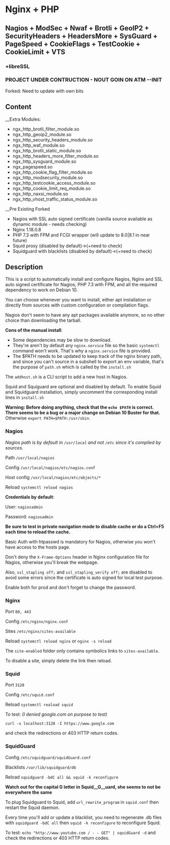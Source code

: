 # Nginx + PHP
## Nagios + ModSec + Nwaf + Brotli + GeoIP2 + SecurityHeaders + HeadersMore + SysGuard + PageSpeed + CookieFlags + TestCookie + CookieLimit + VTS
### +libreSSL

### PROJECT UNDER CONTRUCTION - NOUT GOIN ON ATM --INIT

Forked: Need to update with own bits
## Content

__Extra Modules:
- ngx_http_brotli_filter_module.so
- ngx_http_geoip2_module.so
- ngx_http_security_headers_module.so
- ngx_http_waf_module.so
- ngx_http_brotli_static_module.so
- ngx_http_headers_more_filter_module.so
- ngx_http_sysguard_module.so
- ngx_pagespeed.so
- ngx_http_cookie_flag_filter_module.so
- ngx_http_modsecurity_module.so
- ngx_http_testcookie_access_module.so
- ngx_http_cookie_limit_req_module.so
- ngx_http_naxsi_module.so
- ngx_http_vhost_traffic_status_module.so

__Pre Existing Forked
- Nagios with SSL auto signed certificate (vanilla source available as dynamic module - needs checking)
- Nginx 1.18.0.8
- PHP 7.3 with FPM and FCGI wrapper (will update to 8.0|8.1 in near future)
- Squid proxy (disabled by default)->(+need to check)
- Squidguard with blacklists (disabled by default)->(+need to check)

## Description

This is a script to automatically install and configure Nagios, Nginx and SSL auto signed certificate for Nagios, PHP 7.3 with FPM, and all the required dependency to work on Debian 10.

You can choose whenever you want to install, either apt installation or directly from sources with custom configuration or compilation flags.

Nagios don't seem to have any apt packages available anymore, so no other choice than downloading the tarball.

__Cons of the manual install__:
- Some dependencies may be slow to download.
- They're aren't by default any `nginx.service` file so the basic `systemctl` command won't work. That's why a `nginx.service` file is provided.
- The $PATH needs to be updated to keep track of the nginx binary path, and since you can't source in a subshell to export an env variable, that's the purpose of `path.sh` which is called by the `install.sh`

The `addhost.sh` is a CLI script to add a new host in Nagios.

Squid and Squiguard are optional and disabled by default. To enable Squid and Squidguard installation, simply uncomment the corresponding install lines in `install.sh`

**Warning: Before doing anything, check that the `echo $PATH` is correct. There seems to be a bug or a major change on Debian 10 Buster for that.**
Otherwise `export PATH=$PATH:/usr/sbin`.

### Nagios

*Nagios path is by default in `/usr/local` and not `/etc` since it's compiled by sources.*

Path        `/usr/local/nagios`

Config      `/usr/local/nagios/etc/nagios.conf`

Host config `/usr/local/nagios/etc/objects/*`

Reload      `systemctl reload nagios`


__Credentials by default__:

User:     `nagiosadmin`

Password: `nagiosadmin`

**Be sure to test in private navigation mode to disable cache or do a Ctrl+F5 each time to reload the cache.**

Basic Auth with htpasswd is mandatory for Nagios, otherwise you won't have access to the hosts page.

Don't deny the `X-Frame-Options` header in Nginx configuration file for Nagios, otherwise you'll break the webpage.

Also, `ssl_stapling off;` and `ssl_stapling_verify off;` are disabled to avoid some errors since the certificate is auto signed for local test purpose.

Enable both for prod and don't forget to change the password.

### Nginx

Port      `80, 443`

Config    `/etc/nginx/nginx.conf`

Sites     `/etc/nginx/sites-available`

Reload    `systemctl reload nginx` or `nginx -s reload`

The `site-enabled` folder only contains symbolics links to `sites-available`.

To disable a site, simply delete the link then reload.

### Squid

Port   `3128`

Config  `/etc/squid.conf`

Reload  `systemctl reaload squid`


To test: *(I denied google.com on purpose to test)*

`curl -x localhost:3128 -I https://www.google.com`

and check the redirections or 403 HTTP return codes.


### SquidGuard

Config     `/etc/squidguard/squidGuard.conf`

Blacklists `/var/lib/squidguard/db`

Reload     `squidguard -bdC all && squid -k reconfigure`

**Watch out for the capital G letter in Squid__G__uard, she seems to not be everywhere the same**

To plug Squidguard to Squid, add `url_rewrite_program` in `squid.conf` then restart the Squid daemon.

Every time you'll add or update a blacklist, you need to regenerate .db files with `squidguard -bdC all` then `squid -k reconfigure` to reconfigure Squid.

To test:
`echo "http://www.youtube.com / - - GET" | squidGuard -d`
and check the redirections or 403 HTTP return codes.
